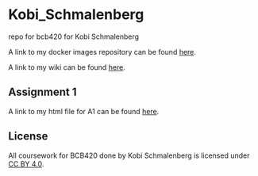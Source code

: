 # Kobi_Schmalenberg
repo for bcb420 for Kobi Schmalenberg

A link to my docker images repository can be found [here](https://hub.docker.com/repositories/bdlsjamal).

A link to my wiki can be found [here](https://github.com/bcb420-2024/Kobi_Schmalenberg/wiki).

## Assignment 1
A link to my html file for A1 can be found [here](https://github.com/bcb420-2024/Kobi_Schmalenberg/blob/main/Assignment%201%20Files/A1_KobiSchmalenberg.html).

## License
All coursework for BCB420 done by Kobi Schmalenberg is licensed under [CC BY 4.0](https://creativecommons.org/licenses/by/4.0/).

